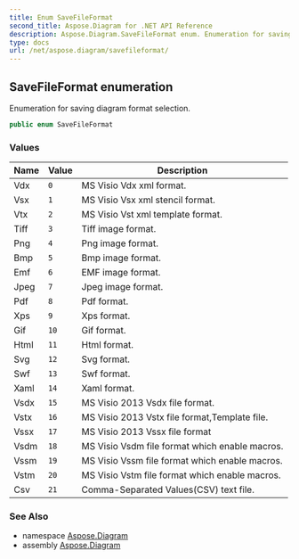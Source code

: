 ```yaml
---
title: Enum SaveFileFormat
second_title: Aspose.Diagram for .NET API Reference
description: Aspose.Diagram.SaveFileFormat enum. Enumeration for saving diagram format selection
type: docs
url: /net/aspose.diagram/savefileformat/
---
```

## SaveFileFormat enumeration

Enumeration for saving diagram format selection.

```csharp
public enum SaveFileFormat
```

### Values

| Name | Value | Description |
| --- | --- | --- |
| Vdx | `0` | MS Visio Vdx xml format. |
| Vsx | `1` | MS Visio Vsx xml stencil format. |
| Vtx | `2` | MS Visio Vst xml template format. |
| Tiff | `3` | Tiff image format. |
| Png | `4` | Png image format. |
| Bmp | `5` | Bmp image format. |
| Emf | `6` | EMF image format. |
| Jpeg | `7` | Jpeg image format. |
| Pdf | `8` | Pdf format. |
| Xps | `9` | Xps format. |
| Gif | `10` | Gif format. |
| Html | `11` | Html format. |
| Svg | `12` | Svg format. |
| Swf | `13` | Swf format. |
| Xaml | `14` | Xaml format. |
| Vsdx | `15` | MS Visio 2013 Vsdx file format. |
| Vstx | `16` | MS Visio 2013 Vstx file format,Template file. |
| Vssx | `17` | MS Visio 2013 Vssx file format |
| Vsdm | `18` | MS Visio Vsdm file format which enable macros. |
| Vssm | `19` | MS Visio Vssm file format which enable macros. |
| Vstm | `20` | MS Visio Vstm file format which enable macros. |
| Csv | `21` | Comma-Separated Values(CSV) text file. |

### See Also

* namespace [Aspose.Diagram](../../aspose.diagram/)
* assembly [Aspose.Diagram](../../)


